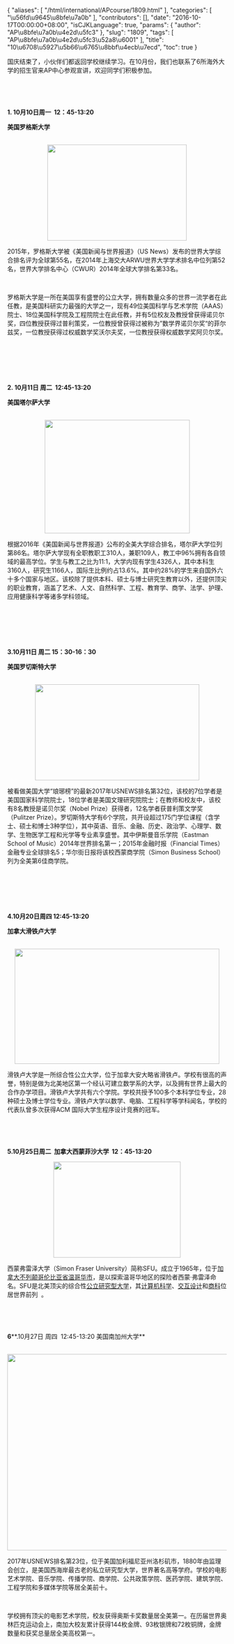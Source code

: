 {
    "aliases": [
        "/html/international/APcourse/1809.html"
    ],
    "categories": [
        "\u56fd\u9645\u8bfe\u7a0b"
    ],
    "contributors": [],
    "date": "2016-10-17T00:00:00+08:00",
    "isCJKLanguage": true,
    "params": {
        "author": "AP\u8bfe\u7a0b\u4e2d\u5fc3"
    },
    "slug": "1809",
    "tags": [
        "AP\u8bfe\u7a0b\u4e2d\u5fc3\u52a8\u6001"
    ],
    "title": "10\u6708\u5927\u5b66\u6765\u8bbf\u4ecb\u7ecd",
    "toc": true
}

  

国庆结束了，小伙伴们都返回学校继续学习。在10月份，我们也联系了6所海外大学的招生官来AP中心参观宣讲，欢迎同学们积极参加。




 




 




**1. 10月10日周一  12：45-13:20**




**美国罗格斯大学**




 
<img
    src="https://cdn.tfls.online/mirror/full/3dbba73fbd66296cd1060b87929ebfa8849b03de.jpg"
    style="display:block;margin-left:auto;margin-right:auto;"
    decoding="async"
    fetchpriority="auto"
    loading="lazy"
    height="220"
    width="320"
/>




2015年，罗格斯大学被《美国新闻与世界报道》（US News）发布的世界大学综合排名评为全球第55名，在2014年上海交大ARWU世界大学学术排名中位列第52名，世界大学排名中心（CWUR）2014年全球大学排名第33名。




 




罗格斯大学是一所在美国享有盛誉的公立大学，拥有数量众多的世界一流学者在此任教，是美国科研实力最强的大学之一，现有49位美国科学与艺术学院（AAAS）院士、18位美国科学院及工程院院士在此任教，并有5位校友及教授曾获得诺贝尔奖，四位教授获得过普利策奖，一位教授曾获得过被称为”数学界诺贝尔奖“的菲尔兹奖，一位教授获得过权威数学奖沃尔夫奖，一位教授获得权威数学奖阿贝尔奖。




 




 




 




**2. 10月11日 周二  12:45-13:20**




**美国塔尔萨大学**




 
<img
    src="https://cdn.tfls.online/mirror/full/0f2164ece4d015e0a4f6d65acebfd4212f831252.jpg"
    style="display:block;margin-left:auto;margin-right:auto;"
    decoding="async"
    fetchpriority="auto"
    loading="lazy"
    height="260"
    width="333"
/>




根据2016年《美国新闻与世界报道》公布的全美大学综合排名，塔尔萨大学位列第86名。塔尔萨大学现有全职教职工310人，兼职109人，教工中96%拥有各自领域的最高学位。学生与教工之比为11:1，大学内现有学生4326人，其中本科生3160人，研究生1166人，国际生比例约占13.6%。其中约28%的学生来自国外六十多个国家与地区。该校除了提供本科、硕士与博士研究生教育以外，还提供顶尖的职业教育，涵盖了艺术、人文、自然科学、工程、教育学、商学、法学、护理、应用健康科学等诸多学科领域。




 




 




 




**3.10月11日 周二 15：30-16：30**




**美国罗切斯特大学**




 
<img
    src="https://cdn.tfls.online/mirror/full/1608af00cea21c90bd8889c1c60e842752ca9f94.jpg"
    style="display:block;margin-left:auto;margin-right:auto;"
    decoding="async"
    fetchpriority="auto"
    loading="lazy"
    height="220"
    width="377"
/>




被看做美国大学“琅琊榜”的最新2017年USNEWS排名第32位，该校的7位学者是美国国家科学院院士，18位学者是美国文理研究院院士；在教师和校友中，该校有8名教授是诺贝尔奖（Nobel Prize）获得者，12名学者获普利策文学奖（Pulitzer Prize）。罗切斯特大学有6个学院，共开设超过175门学位课程（含学士、硕士和博士3种学位），其中英语、音乐、金融、历史、政治学、心理学、数学、生物医学工程和光学等专业素享盛誉。其中伊斯曼音乐学院（Eastman School of Music）2014年世界排名第一；2015年金融时报（Financial Times） 金融专业全球排名5；华尔街日报将该校西蒙商学院（Simon Business School）列为全美第6佳商学院。




 




 




 




**4.10月20日周四 12:45-13:20**




**加拿大滑铁卢大学**




 
<img
    src="https://cdn.tfls.online/mirror/full/b56513aa367491cc373522db86b52df26725689d.jpg"
    style="display:block;margin-left:auto;margin-right:auto;"
    decoding="async"
    fetchpriority="auto"
    loading="lazy"
    height="264"
    width="470"
/>




滑铁卢大学是一所综合性公立大学，位于加拿大安大略省滑铁卢。学校有很高的声誉，特别是做为北美地区第一个经认可建立数学系的大学，以及拥有世界上最大的合作办学项目。滑铁卢大学共有六个学院。学校共授予100多个本科学位专业，28种硕士及博士学位专业。滑铁卢大学以数学、电脑、工程科学等学科闻名，学校的代表队曾多次获得ACM 国际大学生程序设计竞赛的冠军。




 




 




**5.10月25日周二  加拿大西蒙菲沙大学  12：45-13:20**




**<img
    src="https://cdn.tfls.online/mirror/full/68e44292154ba0a4f67dfef66cf686674e51a746.jpg"
    style="display:block;margin-left:auto;margin-right:auto;"
    decoding="async"
    fetchpriority="auto"
    loading="lazy"
    height="220"
    width="292"
/>**




西蒙弗雷泽大学（Simon Fraser University）简称SFU。成立于1965年，位于[加拿大](http://baike.baidu.com/subview/3647/19554051.htm)[不列颠哥伦比亚省](http://baike.baidu.com/view/346133.htm)[温哥华市](http://baike.baidu.com/item/%E6%B8%A9%E5%93%A5%E5%8D%8E%E5%B8%82)，是以探索温哥华地区的探险者西蒙·弗雷泽命名。SFU是北美顶尖的综合性[公立](http://baike.baidu.com/view/4906316.htm)[研究型大学](http://baike.baidu.com/view/784491.htm)，其[计算机科学](http://baike.baidu.com/subview/92404/5815703.htm)、[交互设计](http://baike.baidu.com/view/426920.htm)和[商科](http://baike.baidu.com/subview/1380149/20490825.htm)位居世界前列  。




 




 




**6****.10月27日 周四  12:45-13:20 美国南加州大学**




 
<img
    src="https://cdn.tfls.online/mirror/full/4a1f79028128423326216b6e728dc54d24e764ac.jpg"
    style="display:block;margin-left:auto;margin-right:auto;"
    decoding="async"
    fetchpriority="auto"
    loading="lazy"
    height="450"
    width="600"
/>




2017年USNEWS排名第23位，位于美国加利福尼亚州洛杉矶市，1880年由监理会创立，是美国西海岸最古老的私立研究型大学，世界著名高等学府。学校的电影艺术学院、音乐学院、传播学院、商学院、公共政策学院、医药学院、建筑学院、工程学院和多媒体学院等居全美前十。




 




学校拥有顶尖的电影艺术学院，校友获得奥斯卡奖数量居全美第一。在历届世界奥林匹克运动会上，南加大校友累计获得144枚金牌、93枚银牌和72枚铜牌，金牌数量和获奖总量居全美高校第一。




 




 



  
